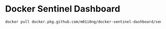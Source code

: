 # Docker Sentinel Dashboard

```bash
docker pull docker.pkg.github.com/m01i0ng/docker-sentinel-dashboard/sentinel-dashboard
```
